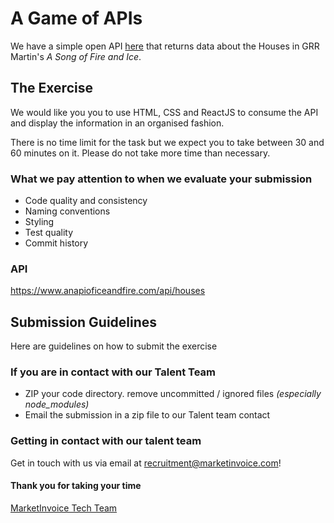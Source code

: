 
# A Game of APIs
We have a simple open API [here](https://www.anapioficeandfire.com/api/houses) that returns data about the Houses in GRR Martin's *A Song of Fire and Ice*. 

## The Exercise
We would like you you to use HTML, CSS and ReactJS to consume the API and display the information in an organised fashion. 

There is no time limit for the task but we expect you to take between 30 and 60 minutes on it. Please do not take more time than necessary. 

### What we pay attention to when we evaluate your submission
* Code quality and consistency
* Naming conventions
* Styling
* Test quality
* Commit history

### API
https://www.anapioficeandfire.com/api/houses

## Submission Guidelines
Here are guidelines on how to submit the exercise

### If you are in contact with our Talent Team
* ZIP your code directory. remove uncommitted / ignored files _(especially node_modules)_
* Email the submission in a zip file to our Talent team contact

### Getting in contact with our talent team
Get in touch with us via email at [recruitment@marketinvoice.com](recruitment@marketinvoice.com)!

#### Thank you for taking your time
[MarketInvoice Tech Team](https://github.com/marketinvoice)
